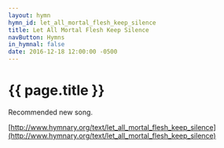 ```yaml
---
layout: hymn
hymn_id: let_all_mortal_flesh_keep_silence
title: Let All Mortal Flesh Keep Silence
navButton: Hymns
in_hymnal: false
date: 2016-12-18 12:00:00 -0500
---
```

# {{ page.title }}
Recommended new song.

[http://www.hymnary.org/text/let_all_mortal_flesh_keep_silence](http://www.hymnary.org/text/let_all_mortal_flesh_keep_silence)
